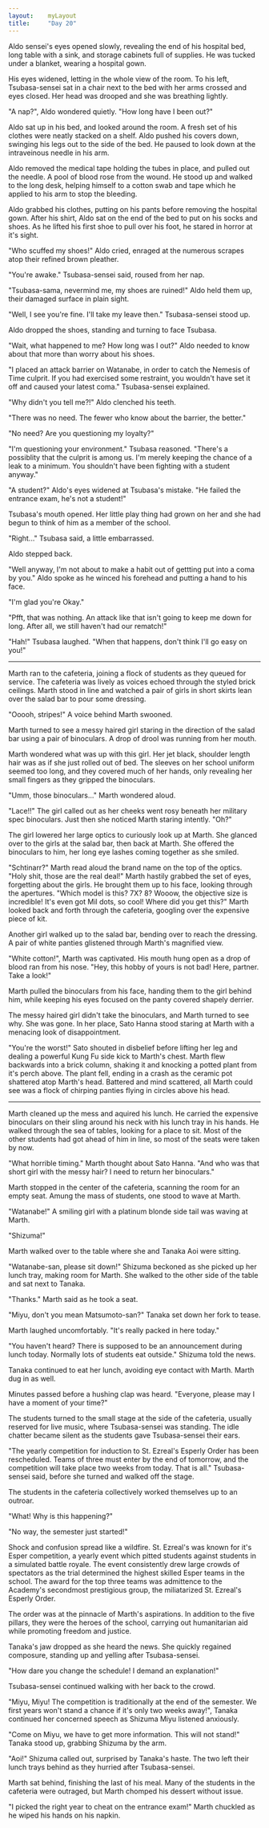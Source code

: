 ```yaml
---
layout:    myLayout
title:	   "Day 20"
---
```


Aldo sensei's eyes opened slowly, revealing the end of his hospital bed, long table with a sink, and storage cabinets full of supplies. He was tucked under a blanket, wearing a hospital gown.

His eyes widened, letting in the whole view of the room. To his left, Tsubasa-sensei sat in a chair next to the bed with her arms crossed and eyes closed. Her head was drooped and she was breathing lightly.

"A nap?", Aldo wondered quietly. "How long have I been out?"

Aldo sat up in his bed, and looked around the room. A fresh set of his clothes were neatly stacked on a shelf. Aldo pushed his covers down, swinging his legs out to the side of the bed. He paused to look down at the intraveinous needle in his arm.

Aldo removed the medical tape holding the tubes in place, and pulled out the needle. A pool of blood rose from the wound. He stood up and walked to the long desk, helping himself to a cotton swab and tape which he applied to his arm to stop the bleeding.

Aldo grabbed his clothes, putting on his pants before removing the hospital gown. After his shirt, Aldo sat on the end of the bed to put on his socks and shoes. As he lifted his first shoe to pull over his foot, he stared in horror at it's sight.

"Who scuffed my shoes!" Aldo cried, enraged at the numerous scrapes atop their refined brown pleather.

"You're awake." Tsubasa-sensei said, roused from her nap.

"Tsubasa-sama, nevermind me, my shoes are ruined!" Aldo held them up, their damaged surface in plain sight.

"Well, I see you're fine. I'll take my leave then." Tsubasa-sensei stood up.

Aldo dropped the shoes, standing and turning to face Tsubasa.

"Wait, what happened to me? How long was I out?" Aldo needed to know about that more than worry about his shoes.

"I placed an attack barrier on Watanabe, in order to catch the Nemesis of Time culprit. If you had exercised some restraint, you wouldn't have set it off and caused your latest coma." Tsubasa-sensei explained.

"Why didn't you tell me?!" Aldo clenched his teeth.

"There was no need. The fewer who know about the barrier, the better."

"No need? Are you questioning my loyalty?"

"I'm questioning your environment." Tsubasa reasoned. "There's a possiblity that the culprit is among us. I'm merely keeping the chance of a leak to a minimum. You shouldn't have been fighting with a student anyway."

"A student?" Aldo's eyes widened at Tsubasa's mistake. "He failed the entrance exam, he's not a student!"

Tsubasa's mouth opened. Her little play thing had grown on her and she had begun to think of him as a member of the school.

"Right..." Tsubasa said, a little embarrassed.

Aldo stepped back.

"Well anyway, I'm not about to make a habit out of gettting put into a coma by you." Aldo spoke as he winced his forehead and putting a hand to his face.

"I'm glad you're Okay."

"Pfft, that was nothing. An attack like that isn't going to keep me down for long. After all, we still haven't had our rematch!"

"Hah!" Tsubasa laughed. "When that happens, don't think I'll go easy on you!"

---

Marth ran to the cafeteria, joining a flock of students as they queued for service. The cafeteria was lively as voices echoed through the styled brick ceilings. Marth stood in line and watched a pair of girls in short skirts lean over the salad bar to pour some dressing.

"Ooooh, stripes!" A voice behind Marth swooned.

Marth turned to see a messy haired girl staring in the direction of the salad bar using a pair of binoculars. A drop of drool was running from her mouth.

Marth wondered what was up with this girl. Her jet black, shoulder length hair was as if she just rolled out of bed. The sleeves on her school uniform seemed too long, and they covered much of her hands, only revealing her small fingers as they gripped the binoculars.

"Umm, those binoculars..." Marth wondered aloud.

"Lace!!" The girl called out as her cheeks went rosy beneath her military spec binoculars. Just then she noticed Marth staring intently. "Oh?"

The girl lowered her large optics to curiously look up at Marth. She glanced over to the girls at the salad bar, then back at Marth. She offered the binoculars to him, her long eye lashes coming together as she smiled.

"Schtinarr?" Marth read aloud the brand name on the top of the optics. "Holy shit, those are the real deal!" Marth hastily grabbed the set of eyes, forgetting about the girls. He brought them up to his face, looking through the apertures. "Which model is this? 7X? 8? Wooow, the objective size is incredible! It's even got Mil dots, so cool! Where did you get this?" Marth looked back and forth through the cafeteria, googling over the expensive piece of kit.

Another girl walked up to the salad bar, bending over to reach the dressing. A pair of white panties glistened through Marth's magnified view.

"White cotton!", Marth was captivated. His mouth hung open as a drop of blood ran from his nose. "Hey, this hobby of yours is not bad! Here, partner. Take a look!"

Marth pulled the binoculars from his face, handing them to the girl behind him, while keeping his eyes focused on the panty covered shapely derrier.

The messy haired girl didn't take the binoculars, and Marth turned to see why. She was gone. In her place, Sato Hanna stood staring at Marth with a menacing look of disappointment.

"You're the worst!" Sato shouted in disbelief before lifting her leg and dealing a powerful Kung Fu side kick to Marth's chest. Marth flew backwards into a brick column, shaking it and knocking a potted plant from it's perch above. The plant fell, ending in a crash as the ceramic pot shattered atop Marth's head. Battered and mind scattered, all Marth could see was a flock of chirping panties flying in circles above his head.

---

Marth cleaned up the mess and aquired his lunch. He carried the expensive binoculars on their sling around his neck with his lunch tray in his hands. He walked through the sea of tables, looking for a place to sit. Most of the other students had got ahead of him in line, so most of the seats were taken by now.

"What horrible timing." Marth thought about Sato Hanna. "And who was that short girl with the messy hair? I need to return her binoculars."

Marth stopped in the center of the cafeteria, scanning the room for an empty seat. Amung the mass of students, one stood to wave at Marth.

"Watanabe!" A smiling girl with a platinum blonde side tail was waving at Marth.

"Shizuma!"

Marth walked over to the table where she and Tanaka Aoi were sitting.

"Watanabe-san, please sit down!" Shizuma beckoned as she picked up her lunch tray, making room for Marth. She walked to the other side of the table and sat next to Tanaka.

"Thanks." Marth said as he took a seat.

"Miyu, don't you mean Matsumoto-san?" Tanaka set down her fork to tease.

Marth laughed uncomfortably. "It's really packed in here today."

"You haven't heard? There is supposed to be an announcement during lunch today. Normally lots of students eat outside." Shizuma told the news.

Tanaka continued to eat her lunch, avoiding eye contact with Marth. Marth dug in as well.

Minutes passed before a hushing clap was heard. "Everyone, please may I have a moment of your time?"

The students turned to the small stage at the side of the cafeteria, usually reserved for live music, where Tsubasa-sensei was standing. The idle chatter became silent as the students gave Tsubasa-sensei their ears.

"The yearly competition for induction to St. Ezreal's Esperly Order has been rescheduled. Teams of three must enter by the end of tomorrow, and the competition will take place two weeks from today. That is all." Tsubasa-sensei said, before she turned and walked off the stage.

The students in the cafeteria collectively worked themselves up to an outroar.

"What! Why is this happening?"

"No way, the semester just started!"

Shock and confusion spread like a wildfire. St. Ezreal's was known for it's Esper competition, a yearly event which pitted students against students in a simulated battle royale. The event consistently drew large crowds of spectators as the trial determined the highest skilled Esper teams in the school. The award for the top three teams was admittence to the Academy's secondmost prestigious group, the miliatarized St. Ezreal's Esperly Order.

The order was at the pinnacle of Marth's aspirations. In addition to the five pillars, they were the heroes of the school, carrying out humanitarian aid while promoting freedom and justice.

Tanaka's jaw dropped as she heard the news. She quickly regained composure, standing up and yelling after Tsubasa-sensei.

"How dare you change the schedule! I demand an explanation!"

Tsubasa-sensei continued walking with her back to the crowd.

"Miyu, Miyu! The competition is traditionally at the end of the semester. We first years won't stand a chance if it's only two weeks away!", Tanaka continued her concerned speech as Shizuma Miyu listened anxiously.

"Come on Miyu, we have to get more information. This will not stand!" Tanaka stood up, grabbing Shizuma by the arm.

"Aoi!" Shizuma called out, surprised by Tanaka's haste. The two left their lunch trays behind as they hurried after Tsubasa-sensei.

Marth sat behind, finishing the last of his meal. Many of the students in the cafeteria were outraged, but Marth chomped his dessert without issue.

"I picked the right year to cheat on the entrance exam!" Marth chuckled as he wiped his hands on his napkin.
